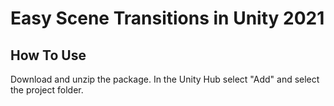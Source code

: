 # Easy Scene Transitions in Unity 2021

## How To Use

Download and unzip the package. In the Unity Hub select "Add" and select the project folder.
